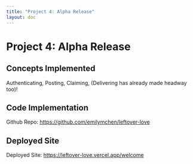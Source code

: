 ```yaml
---
title: "Project 4: Alpha Release"
layout: doc
---
```



# Project 4: Alpha Release


## Concepts Implemented


Authenticating, Posting, Claiming, (Delivering has already made headway too)!


## Code Implementation


Github Repo:
https://github.com/emilymchen/leftover-love


## Deployed Site


Deployed Site: https://leftover-love.vercel.app/welcome

